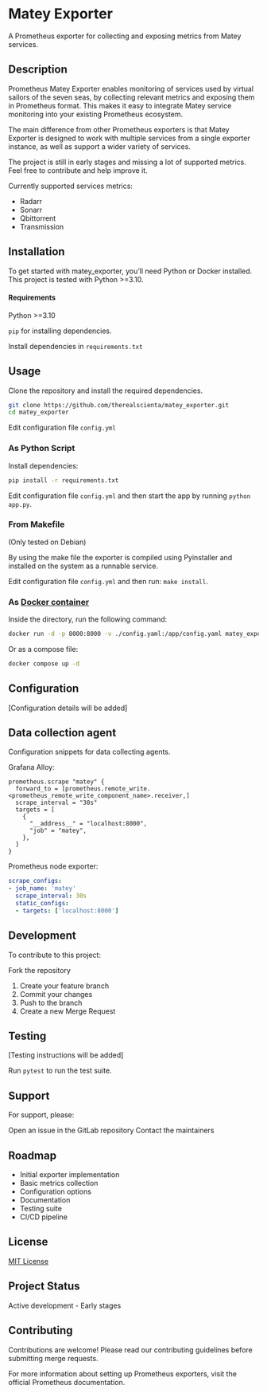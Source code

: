 # Matey Exporter

A Prometheus exporter for collecting and exposing metrics from Matey services.

## Description

Prometheus Matey Exporter enables monitoring of services used by virtual sailors of the seven seas, by collecting relevant metrics and exposing them in Prometheus format. This makes it easy to integrate Matey service monitoring into your existing Prometheus ecosystem.

The main difference from other Prometheus exporters is that Matey Exporter is designed to work with multiple services from a single exporter instance, as well as support a wider variety of services.

The project is still in early stages and missing a lot of supported metrics. Feel free to contribute and help improve it.

Currently supported services metrics:
* Radarr
* Sonarr
* Qbittorrent
* Transmission

## Installation

To get started with matey_exporter, you’ll need Python or Docker installed. This project is tested with Python >=3.10.

#### Requirements

Python >=3.10

`pip` for installing dependencies.

Install dependencies in `requirements.txt`

## Usage
Clone the repository and install the required dependencies.

```bash
git clone https://github.com/therealscienta/matey_exporter.git
cd matey_exporter
```
Edit configuration file `config.yml`

### As Python Script

Install dependencies:
```bash
pip install -r requirements.txt
```
Edit configuration file `config.yml` and then start the app by running `python app.py`.

### From Makefile
(Only tested on Debian)

By using the make file the exporter is compiled using Pyinstaller and installed on the system as a runnable service.

Edit configuration file `config.yml` and then run: `make install`.

### As [Docker container](https://hub.docker.com/r/therealscienta/matey_exporter)

Inside the directory, run the following command:
```bash
docker run -d -p 8000:8000 -v ./config.yaml:/app/config.yaml matey_exporter:latest
```

Or as a compose file:
```bash
docker compose up -d
```


## Configuration
[Configuration details will be added]

## Data collection agent

Configuration snippets for data collecting agents.

Grafana Alloy:
```
prometheus.scrape "matey" {
  forward_to = [prometheus.remote_write.<prometheus_remote_write_component_name>.receiver,]
  scrape_interval = "30s"
  targets = [
    {
      "__address__" = "localhost:8000",
      "job" = "matey",
    },
  ]
}
```

Prometheus node exporter:

```yaml
scrape_configs:
- job_name: 'matey'
  scrape_interval: 30s
  static_configs:
  - targets: ['localhost:8000']
```


## Development
To contribute to this project:

Fork the repository

1. Create your feature branch
2. Commit your changes
3. Push to the branch
4. Create a new Merge Request

## Testing
[Testing instructions will be added]

Run `pytest` to run the test suite.

## Support
For support, please:

Open an issue in the GitLab repository
Contact the maintainers

## Roadmap
* Initial exporter implementation
* Basic metrics collection
* Configuration options
* Documentation
* Testing suite
* CI/CD pipeline

## License

[MIT License](LICENSE)

## Project Status
Active development - Early stages

## Contributing
Contributions are welcome! Please read our contributing guidelines before submitting merge requests.

For more information about setting up Prometheus exporters, visit the official Prometheus documentation.
